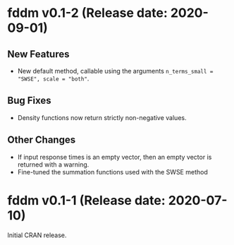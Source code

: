 # fddm v0.1-2 (Release date: 2020-09-01)

## New Features
* New default method, callable using the arguments `n_terms_small = "SWSE", scale = "both"`.

## Bug Fixes
* Density functions now return strictly non-negative values.

## Other Changes
* If input response times is an empty vector, then an empty vector is returned with a warning.
* Fine-tuned the summation functions used with the SWSE method





# fddm v0.1-1 (Release date: 2020-07-10)

Initial CRAN release.

